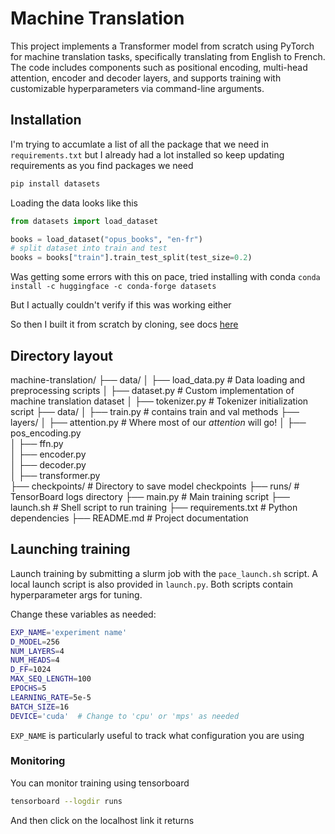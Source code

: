 # Machine Translation

This project implements a Transformer model from scratch using PyTorch for machine translation tasks, specifically translating from English to French. The code includes components such as positional encoding, multi-head attention, encoder and decoder layers, and supports training with customizable hyperparameters via command-line arguments. 

## Installation
I'm trying to accumlate a list of all the package that we need in `requirements.txt` but I already had a lot installed so keep updating requirements as you find packages we need


```sh
pip install datasets
```

Loading the data looks like this
```python
from datasets import load_dataset

books = load_dataset("opus_books", "en-fr")
# split dataset into train and test
books = books["train"].train_test_split(test_size=0.2)
```

Was getting some errors with this on pace, tried installing with conda
`conda install -c huggingface -c conda-forge datasets`

But I actually couldn't verify if this was working either

So then I built it from scratch by cloning, see docs [here](https://huggingface.co/docs/datasets/en/installation)

## Directory layout

machine-translation/
├── data/
│   ├── load_data.py          # Data loading and preprocessing scripts
│   ├── dataset.py            # Custom implementation of machine translation dataset
│   ├── tokenizer.py          # Tokenizer initialization script
├── data/
│   ├── train.py              # contains train and val methods
├── layers/
│   ├── attention.py          # Where most of our *attention* will go!
│   ├── pos_encoding.py     
│   ├── ffn.py     
│   ├── encoder.py     
│   ├── decoder.py   
│   ├── transformer.py     
├── checkpoints/              # Directory to save model checkpoints
├── runs/                     # TensorBoard logs directory
├── main.py                   # Main training script
├── launch.sh                 # Shell script to run training
├── requirements.txt          # Python dependencies
├── README.md                 # Project documentation

## Launching training

Launch training by submitting a slurm job with the `pace_launch.sh` script. A local launch script is also provided in `launch.py`. Both scripts contain hyperparameter args for tuning.

Change these variables as needed:


```sh
EXP_NAME='experiment name'
D_MODEL=256
NUM_LAYERS=4
NUM_HEADS=4
D_FF=1024
MAX_SEQ_LENGTH=100
EPOCHS=5
LEARNING_RATE=5e-5
BATCH_SIZE=16
DEVICE='cuda'  # Change to 'cpu' or 'mps' as needed
```

`EXP_NAME` is particularly useful to track what configuration you are using

### Monitoring

You can monitor training using tensorboard

```sh
tensorboard --logdir runs
```
And then click on the localhost link it returns
